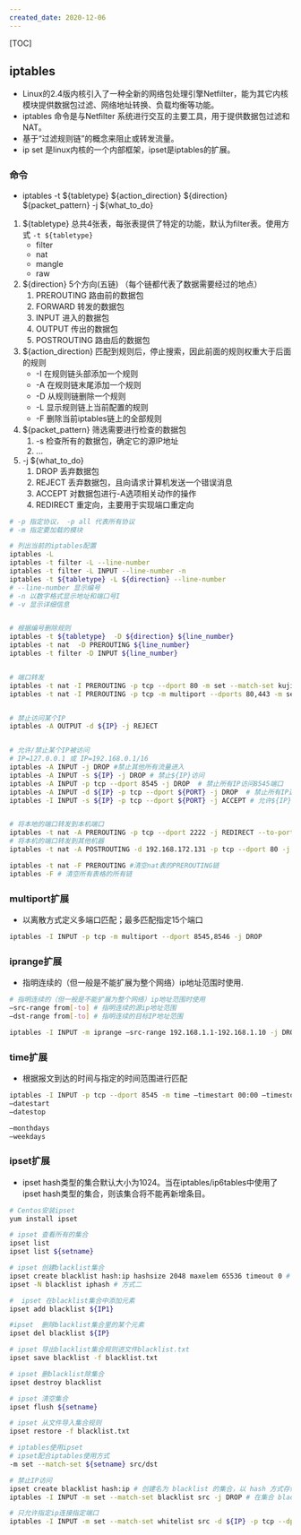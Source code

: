 ```yaml
---
created_date: 2020-12-06
---
```


[TOC]

## iptables

- Linux的2.4版内核引入了一种全新的网络包处理引擎Netfilter，能为其它内核模块提供数据包过滤、网络地址转换、负载均衡等功能。
- iptables 命令是与Netfilter 系统进行交互的主要工具，用于提供数据包过滤和NAT。
- 基于“过滤规则链”的概念来阻止或转发流量。
- ip set 是linux内核的一个内部框架，ipset是iptables的扩展。

### 命令

- iptables -t ${tabletype} ${action_direction} ${direction} ${packet_pattern} -j ${what_to_do}

1. ${tabletype} 总共4张表，每张表提供了特定的功能，默认为filter表。使用方式 `-t ${tabletype}`
   - filter
   - nat
   - mangle
   - raw
2. ${direction} 5个方向(五链) （每个链都代表了数据需要经过的地点）
   1. PREROUTING 路由前的数据包
   2. FORWARD 转发的数据包
   3. INPUT 进入的数据包
   4. OUTPUT 传出的数据包
   5. POSTROUTING 路由后的数据包
3. ${action_direction} 匹配到规则后，停止搜索，因此前面的规则权重大于后面的规则
   - -I 在规则链头部添加一个规则
   - -A 在规则链末尾添加一个规则
   - -D 从规则链删除一个规则
   - -L 显示规则链上当前配置的规则
   - -F 删除当前iptables链上的全部规则
4. ${packet_pattern} 筛选需要进行检查的数据包
   1. -s 检查所有的数据包，确定它的源IP地址
   2. ...
5. -j ${what_to_do}
   1. DROP 丢弃数据包
   2. REJECT 丢弃数据包，且向请求计算机发送一个错误消息
   3. ACCEPT 对数据包进行-A选项相关动作的操作
   4. REDIRECT 重定向，主要用于实现端口重定向

```bash
# -p 指定协议， -p all 代表所有协议
# -m 指定要加载的模块
```

```bash
# 列出当前的iptables配置
iptables -L
iptables -t filter -L --line-number
iptables -t filter -L INPUT --line-number -n
iptables -t ${tabletype} -L ${direction} --line-number
# --line-number 显示编号
# -n 以数字格式显示地址和端口号I
# -v 显示详细信息


# 根据编号删除规则
iptables -t ${tabletype}  -D ${direction} ${line_number}
iptables -t nat  -D PREROUTING ${line_number}
iptables -t filter -D INPUT ${line_number}


# 端口转发
iptables -t nat -I PREROUTING -p tcp --dport 80 -m set --match-set kujiutest dst -j REDIRECT  --to-port 1080
iptables -t nat -I PREROUTING -p tcp -m multiport --dports 80,443 -m set --match-set kujiutest dst -j REDIRECT  --to-port 1080


# 禁止访问某个IP
iptables -A OUTPUT -d ${IP} -j REJECT


# 允许/禁止某个IP被访问
# IP=127.0.0.1 或 IP=192.168.0.1/16
iptables -A INPUT -j DROP #禁止其他所有流量进入
iptables -A INPUT -s ${IP} -j DROP # 禁止${IP}访问
iptables -A INPUT -p tcp --dport 8545 -j DROP  # 禁止所有IP访问8545端口
iptables -A INPUT -d ${IP} -p tcp --dport ${PORT} -j DROP  # 禁止所有IP通过TCP协议访问特${IP}:${PORT}
iptables -I INPUT -s ${IP} -p tcp --dport ${PORT} -j ACCEPT # 允许${IP}通过TCP协议访问本地的${PORT}端口


# 将本地的端口转发到本机端口
iptables -t nat -A PREROUTING -p tcp --dport 2222 -j REDIRECT --to-port 22
# 将本机的端口转发到其他机器
iptables -t nat -A POSTROUTING -d 192.168.172.131 -p tcp --dport 80 -j SNAT --to 192.168.172.130:80

iptables -t nat -F PREROUTING #清空nat表的PREROUTING链
iptables -F # 清空所有表格的所有链
```

### multiport扩展

- 以离散方式定义多端口匹配；最多匹配指定15个端口

```bash
iptables -I INPUT -p tcp -m multiport --dport 8545,8546 -j DROP 
```

### iprange扩展

- 指明连续的（但一般是不能扩展为整个网络）ip地址范围时使用.

```bash
# 指明连续的（但一般是不能扩展为整个网络）ip地址范围时使用
–src-range from[-to] # 指明连续的源ip地址范围
–dst-range from[-to] # 指明连续的目标IP地址范围

iptables -I INPUT -m iprange –src-range 192.168.1.1-192.168.1.10 -j DROP
```

### time扩展

- 根据报文到达的时间与指定的时间范围进行匹配

```bash
iptables -I INPUT -p tcp --dport 8545 -m time –timestart 00:00 –timestop 12:00 -j DROP
–datestart
–datestop

–monthdays
–weekdays
```

### ipset扩展

- ipset hash类型的集合默认大小为1024。当在iptables/ip6tables中使用了ipset hash类型的集合，则该集合将不能再新增条目。

```bash
# Centos安装ipset
yum install ipset

# ipset 查看所有的集合
ipset list
ipset list ${setname}

# ipset 创建blacklist集合
ipset create blacklist hash:ip hashsize 2048 maxelem 65536 timeout 0 # timeout表示多少秒后失效，0表示永久生效。集合的默认大小hashsize为2048；集合默认最大为65536
ipset -N blacklist iphash # 方式二

#  ipset 在blacklist集合中添加元素
ipset add blacklist ${IP1}

#ipset  删除blacklist集合里的某个元素
ipset del blacklist ${IP}

# ipset 导出blacklist集合规则进文件blacklist.txt
ipset save blacklist -f blacklist.txt

# ipset 删blacklist除集合
ipset destroy blacklist

# ipset 清空集合
ipset flush ${setname}

# ipset 从文件导入集合规则
ipset restore -f blacklist.txt
```

```bash
# iptables使用ipset
# ipset配合iptables使用方式
-m set --match-set ${setname} src/dst

# 禁止IP访问
ipset create blacklist hash:ip # 创建名为 blacklist 的集合，以 hash 方式存储，存储内容是 IP 地址
iptables -I INPUT -m set --match-set blacklist src -j DROP # 在集合 blacklist 里的IP将被过滤掉

# 只允许指定ip连接指定端口
iptables -I INPUT -m set --match-set whitelist src -d ${IP} -p tcp --dport ${PORT} -j ACCEPT # 通过whitelist的IP通过tcp协议访问${IP}:${PORT}
```
